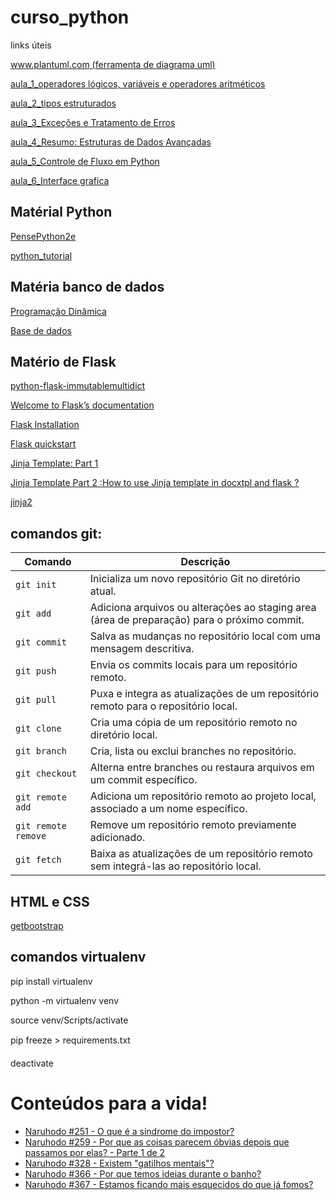 # curso_python
links úteis

[www.plantuml.com (ferramenta de diagrama uml)](https://www.plantuml.com/plantuml/uml/XLExJWCn4EplAwoh4hWKj2UA28cEbjhQ-5Pe9JyYFwu0yK5y1p-6xsmdTYAID55cPsTcTvszys1zKB8J4fnZRpHRmxuw5ZyxHXEN2p0ovst6FFaW6mI2DxO1jE77S90aG42aalQvCf4x6aqpof4TZ94h_CWu9qsUyqqn7BBDaCI72ydjgI-QnhPjSl_kyXJlBe2bPewGe3gcDWhhtwY0P0siKHn7TRJeF4p6ZH5p_ZfraHzMqI59tKlvcdH9dOEcRQShPAW4BqELJO87ZYU5SG6mhaqu6na4rAKgSrvpLhyNzONYwer70MrK5yL9-3Pg2vupjjk3o26ZmQQBfq0bXqLbPYobkD-ckgYKFhVPNWdc79lytRRbQjLOxdjfDrJlfd3NhSvuczhOLVD7nxZHz1VhdthslDkn_g6l7yB8XD7-zqTrwTmtY1P1qYTqrMqMhidSP3Eo3xIe1VtBopwtcQrxGzwZdeAIVm00)





[aula_1_operadores lógicos, variáveis e operadores aritméticos](/materia/aula_1.md)

[aula_2_tipos estruturados](/materia/aula_2.md)

[aula_3_Exceções e Tratamento de Erros](/materia/aula_3.md)

[aula_4_Resumo: Estruturas de Dados Avançadas](/materia/aula_4.md)

[aula_5_Controle de Fluxo em Python](/materia/aula_5.md)

[aula_6_Interface grafica](/materia/aula_6.md)


## Matérial Python

[PensePython2e](https://penseallen.github.io/PensePython2e/)

[python_tutorial](https://docs.python.org/pt-br/3.10/tutorial/)


## Matéria banco de dados
[Programação Dinâmica](https://www.youtube.com/watch?v=BRPUA0EgS4I&list=PL5TJqBvpXQv5n1N15kcK1m9oKJm_cv-m6)

[Base de dados](https://basedosdados.org/dataset/fb38dbe8-03ce-46b4-a6b7-638ade03999c?table=b6df9e1c-cbcb-4dbd-893b-8645a51773e6)

## Matério de Flask
[python-flask-immutablemultidict](https://www.geeksforgeeks.org/python-flask-immutablemultidict/)

[Welcome to Flask’s documentation](https://flask.palletsprojects.com/en/stable/)

[Flask Installation](https://flask.palletsprojects.com/en/stable/installation/)

[Flask quickstart](https://flask.palletsprojects.com/en/stable/quickstart/)

[Jinja Template: Part 1](https://medium.com/@aneesha161994/jinja-template-part-1-94944a2fdaad)

[Jinja Template Part 2 :How to use Jinja template in docxtpl and flask ?](https://medium.com/@aneesha161994/jinja-template-part-2-how-to-use-jinja-template-44e5dcc8516f)

[jinja2](https://jinja.palletsprojects.com/en/stable/templates/)


## comandos git:
| Comando           | Descrição                                                                                     |
|-------------------|-----------------------------------------------------------------------------------------------|
| `git init`        | Inicializa um novo repositório Git no diretório atual.                                        |
| `git add`         | Adiciona arquivos ou alterações ao staging area (área de preparação) para o próximo commit.   |
| `git commit`      | Salva as mudanças no repositório local com uma mensagem descritiva.                           |
| `git push`        | Envia os commits locais para um repositório remoto.                                           |
| `git pull`        | Puxa e integra as atualizações de um repositório remoto para o repositório local.             |
| `git clone`       | Cria uma cópia de um repositório remoto no diretório local.                                   |
| `git branch`      | Cria, lista ou exclui branches no repositório.                                                |
| `git checkout`    | Alterna entre branches ou restaura arquivos em um commit específico.                          |
| `git remote add`  | Adiciona um repositório remoto ao projeto local, associado a um nome específico.              |
| `git remote remove` | Remove um repositório remoto previamente adicionado.                                        |
| `git fetch`       | Baixa as atualizações de um repositório remoto sem integrá-las ao repositório local.          |


## HTML e CSS

[getbootstrap](https://getbootstrap.com/)


## comandos virtualenv

pip install virtualenv

python -m virtualenv venv

source venv/Scripts/activate

pip freeze > requirements.txt

deactivate

# Conteúdos para a vida!

- [Naruhodo #251 - O que é a síndrome do impostor?](https://www.youtube.com/watch?v=tV2jAdJNg4Y)
- [Naruhodo #259 - Por que as coisas parecem óbvias depois que passamos por elas? - Parte 1 de 2](https://www.youtube.com/watch?v=fsgAdq_iu-A)
- [Naruhodo #328 - Existem "gatilhos mentais"?](https://www.youtube.com/watch?v=fxBQJlin8Z4)
- [Naruhodo #366 - Por que temos ideias durante o banho?](https://www.youtube.com/watch?v=jYJUwNRZWHE&t=494s)
- [Naruhodo #367 - Estamos ficando mais esquecidos do que já fomos?](https://www.youtube.com/watch?v=ouilklEqKAU)

